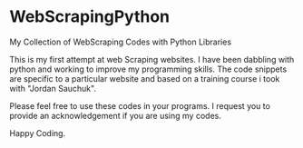 # WebScrapingPython
My Collection of WebScraping Codes with Python Libraries

This is my first attempt at web Scraping websites. I have been dabbling with python and working to improve my programming skills. 
The code snippets are specific to a particular website and based on a training course i took with "Jordan Sauchuk". 

Please feel free to use these codes in your programs. I request you to provide an acknowledgement if you are using my codes. 

Happy Coding. 
